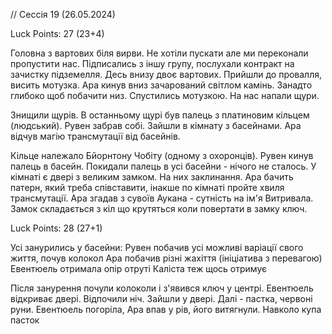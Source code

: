 

// Сессія 19 (26.05.2024)

Luck Points: 27 (23+4)

Головна з вартових біля вирви. Не хотіли пускати але ми переконали пропустити нас. Підписались з іншу групу, послухали контракт на зачистку підземелля. Десь внизу двоє вартових.
Прийшли до провалля, висить мотузка. Ара кинув вниз зачарований світлом камінь. Занадто глибоко щоб побачити низ. Спустились мотузкою. На нас напали щури.

Знищили щурів. В останньому щурі був палець з платиновим кільцем (людський). Рувен забрав собі. Зайшли в кімнату з басейнами. Ара відчув магію трансмутації від басейнів.

Кільце належало Бйорнтону Чобіту (одному з охоронців). Рувен кинув палець в басейн. Покидали палець в усі басейни - нічого не сталось. У кімнаті є двері з великим замком. На них заклинання.
Ара бачить патерн, який треба співставити, інакше по кімнаті пройте хвиля трансмутації. Ара згадав з сувоїв Аукана - сутність на ім'я Витривала. Замок складається з кіл що крутяться коли повертати в замку ключ.

Luck Points: 28 (27+1)

Усі занурились у басейни:
Рувен побачив усі можливі варіації свого життя, почув колокол
Ара побачив різні жахіття (ініціатива з перевагою)
Евентюель отримала опір отруті
Каліста теж щось отримує

Після занурення почули колоколи і з'явився ключ у центрі. Евентюель відкриває двері. Відпочили ніч. Зайшли у двері.
Далі - пастка, червоні руни. Евентюель погоріла, Ара впав у рів, його витягнули. Навколо купа пасток
